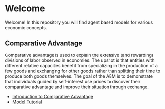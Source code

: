 # Welcome

Welcome! In this repository you will find agent based models for various economic concepts.

## Comparative Advantage
Comparative advantage is used to explain the extensive (and rewarding) divisions of labor observed in economies. The upshot is that entities with different relative capacities benefit from specializing in the production of a few goods and exchanging for other goods rather than splitting their time to produce both goods themselves. The goal of the ABM is to demonstrate that individuals guided by self-interest use prices to discover their comparative advantage and improve their situation through exchange.

* [Introduction to Comparative Advantage](comparative_advantage/intro_comp_adv.md)
* [Model Tutorial](comparative_advantage/tutorial.md)